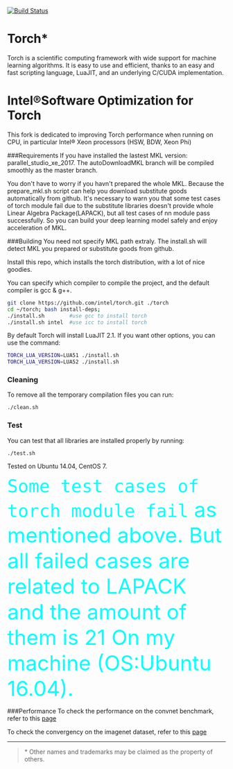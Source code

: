 [![Build Status](https://travis-ci.org/torch/distro.svg?branch=master)](https://travis-ci.org/torch/distro)

Torch*
============
Torch is a scientific computing framework with wide support for machine learning algorithms. It is easy to use and efficient, thanks to an easy and fast scripting language, LuaJIT, and an underlying C/CUDA implementation.

Intel®Software Optimization for Torch
============
This fork is dedicated to improving Torch performance when running on CPU, in particular Intel® Xeon processors (HSW, BDW, Xeon Phi)


###Requirements
If you have installed the lastest MKL version: parallel_studio_xe_2017. The autoDownloadMKL branch will be compiled smoothly as the master branch. 

You don't have to worry if you havn't prepared the whole MKL. Because the prepare_mkl.sh script can help you download substitute goods automatically from github. It's necessary to warn you that some test cases of torch module fail due to the substitute libraries doesn't provide whole Linear Algebra Package(LAPACK), but all test cases of nn module pass successfully. So you can build your deep learning model safely and enjoy acceleration of MKL.



###Building
You need not specify MKL path extraly. The install.sh will detect MKL you prepared or substitute goods from github.

Install this repo, which installs the torch distribution, with a lot of nice goodies. 

You can specify which compiler to compile the project, and the default compiler is gcc & g++.
```sh
git clone https://github.com/intel/torch.git ./torch
cd ~/torch; bash install-deps;
./install.sh        #use gcc to install torch
./install.sh intel  #use icc to install torch
```

By default Torch will install LuaJIT 2.1. If you want other options, you can use the command:
```sh
TORCH_LUA_VERSION=LUA51 ./install.sh
TORCH_LUA_VERSION=LUA52 ./install.sh
```


### Cleaning
To remove all the temporary compilation files you can run:
```bash
./clean.sh
```

### Test
You can test that all libraries are installed properly by running:
```bash
./test.sh
```
Tested on Ubuntu 14.04, CentOS 7.

<font color=#00ffff size=8>`Some test cases of torch module fail` as mentioned above. But all failed cases are related to LAPACK and the amount of them is 21 On my machine (OS:Ubuntu 16.04).</font> 


###Performance
To check the performance on the convnet benchmark, refer to this [page](https://github.com/xhzhao/Optimized-Torch-benchmark)


To check the convergency on the imagenet dataset, refer to this [page](https://github.com/xhzhao/imagenet-CPU.torch)

---
>\* Other names and trademarks may be claimed as the property of others.


